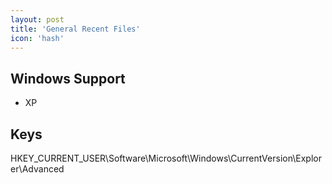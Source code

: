 ```yaml
---
layout: post
title: 'General Recent Files'
icon: 'hash'
---
```


## Windows Support

- XP



## Keys

HKEY_CURRENT_USER\Software\Microsoft\Windows\CurrentVersion\Explorer\Advanced

